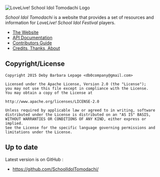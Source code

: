 ![LoveLive! School Idol Tomodachi Logo](http://i.imgur.com/6oHYT4B.png)

_School Idol Tomodachi_ is a website that provides a set of resources and information for _LoveLive! School Idol Festival_ players.

- [The Website](http://schoolido.lu/)
- [API Documentation](https://github.com/SchoolIdolTomodachi/SchoolIdolAPI/wiki/LoveLive!-School-Idol-API)
- [Contributors Guide](https://github.com/SchoolIdolTomodachi/SchoolIdolAPI/wiki/Contribute#contributors-guide-1)
- [Credits, Thanks, About](http://schoolido.lu/#aboutModal)

## Copyright/License

    Copyright 2015 Deby Barbara Lepage <db0company@gmail.com>
    
    Licensed under the Apache License, Version 2.0 (the "License");
    you may not use this file except in compliance with the License.
    You may obtain a copy of the License at
    
    http://www.apache.org/licenses/LICENSE-2.0

    Unless required by applicable law or agreed to in writing, software
    distributed under the License is distributed on an "AS IS" BASIS,
    WITHOUT WARRANTIES OR CONDITIONS OF ANY KIND, either express or implied.
    See the License for the specific language governing permissions and
    limitations under the License.    


## Up to date

Latest version is on GitHub :
* https://github.com/SchoolIdolTomodachi/
